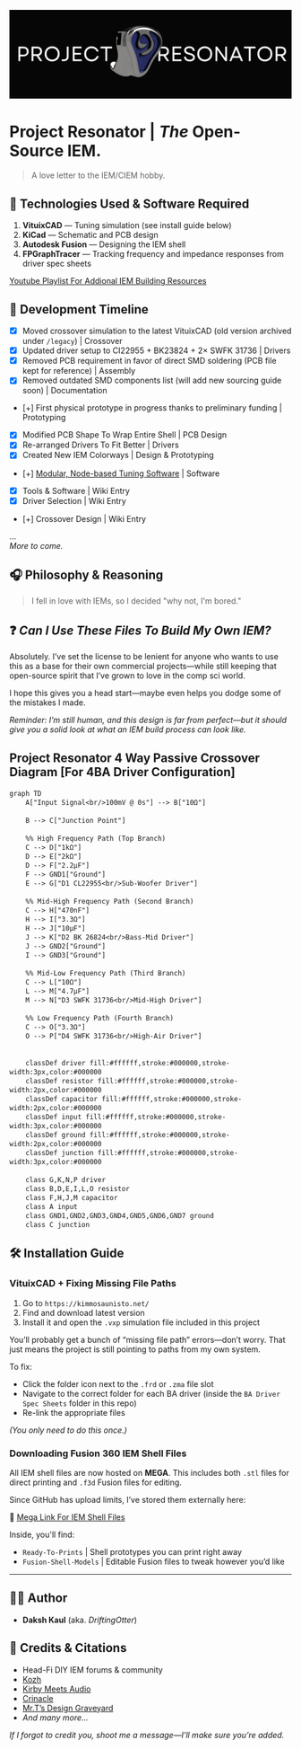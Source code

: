 ![Banner](./GitHub%20Assets/GitHub%20Banner.png)

# __Project Resonator | *The* Open-Source IEM.__  
> A love letter to the IEM/CIEM hobby.

## 🔧 Technologies Used & Software Required

1. **VituixCAD**             — Tuning simulation (see install guide below)  
2. **KiCad**                 — Schematic and PCB design  
3. **Autodesk Fusion**       — Designing the IEM shell  
4. **FPGraphTracer**         — Tracking frequency and impedance responses from driver spec sheets  

[Youtube Playlist For Addional IEM Building Resources](https://youtube.com/playlist?list=PL4ahDGGN5zBFhmGqVUoBdOnjuF_9HXV5L&si=1wQDmEUnnXoC1L7I)

## 📅 Development Timeline

- [x] Moved crossover simulation to the latest VituixCAD (old version archived under `/legacy`) | Crossover  
- [x] Updated driver setup to CI22955 + BK23824 + 2× SWFK 31736 | Drivers  
- [x] Removed PCB requirement in favor of direct SMD soldering (PCB file kept for reference) | Assembly  
- [x] Removed outdated SMD components list (will add new sourcing guide soon) | Documentation  
- [+] First physical prototype in progress thanks to preliminary funding | Prototyping

- [x] Modified PCB Shape To Wrap Entire Shell | PCB Design
- [x] Re-arranged Drivers To Fit Better       | Drivers
- [X] Created New IEM Colorways               | Design & Prototyping

- [+] [Modular, Node-based Tuning Software](https://github.com/DriftingOtter/EarCanvas)     | Software

- [x] Tools & Software                        | Wiki Entry  
- [x] Driver Selection                        | Wiki Entry  
- [+] Crossover Design                        | Wiki Entry  

...  
_More to come._

## 🎧 Philosophy & Reasoning

> I fell in love with IEMs, so I decided "why not, I'm bored."

## ❓ *Can I Use These Files To Build My Own IEM?*

Absolutely. I’ve set the license to be lenient for anyone who wants to use this as a base for their own commercial projects—while still keeping that open-source spirit that I’ve grown to love in the comp sci world.

I hope this gives you a head start—maybe even helps you dodge some of the mistakes I made.

*Reminder: I’m still human, and this design is far from perfect—but it should give you a solid look at what an IEM build process can look like.*

## Project Resonator 4 Way Passive Crossover Diagram [For 4BA Driver Configuration]

```mermaid
graph TD
    A["Input Signal<br/>100mV @ 0s"] --> B["10Ω"]
    
    B --> C["Junction Point"]
    
    %% High Frequency Path (Top Branch)
    C --> D["1kΩ"]
    D --> E["2kΩ"]
    D --> F["2.2µF"]
    F --> GND1["Ground"]
    E --> G["D1 CL22955<br/>Sub-Woofer Driver"]
    
    %% Mid-High Frequency Path (Second Branch)
    C --> H["470nF"]
    H --> I["3.3Ω"]
    H --> J["10µF"]
    J --> K["D2 BK 26824<br/>Bass-Mid Driver"]
    J --> GND2["Ground"]
    I --> GND3["Ground"]
    
    %% Mid-Low Frequency Path (Third Branch)
    C --> L["10Ω"]
    L --> M["4.7µF"]
    M --> N["D3 SWFK 31736<br/>Mid-High Driver"]
    
    %% Low Frequency Path (Fourth Branch)
    C --> O["3.3Ω"]
    O --> P["D4 SWFK 31736<br/>High-Air Driver"]

    
    classDef driver fill:#ffffff,stroke:#000000,stroke-width:3px,color:#000000
    classDef resistor fill:#ffffff,stroke:#000000,stroke-width:2px,color:#000000
    classDef capacitor fill:#ffffff,stroke:#000000,stroke-width:2px,color:#000000
    classDef input fill:#ffffff,stroke:#000000,stroke-width:3px,color:#000000
    classDef ground fill:#ffffff,stroke:#000000,stroke-width:2px,color:#000000
    classDef junction fill:#ffffff,stroke:#000000,stroke-width:3px,color:#000000
    
    class G,K,N,P driver
    class B,D,E,I,L,O resistor
    class F,H,J,M capacitor
    class A input
    class GND1,GND2,GND3,GND4,GND5,GND6,GND7 ground
    class C junction
```

## 🛠️ Installation Guide

### VituixCAD + Fixing Missing File Paths

1. Go to `https://kimmosaunisto.net/`
2. Find and download latest version
3. Install it and open the `.vxp` simulation file included in this project  

You’ll probably get a bunch of “missing file path” errors—don’t worry. That just means the project is still pointing to paths from my own system.

To fix:
- Click the folder icon next to the `.frd` or `.zma` file slot
- Navigate to the correct folder for each BA driver (inside the `BA Driver Spec Sheets` folder in this repo)
- Re-link the appropriate files

*(You only need to do this once.)*

### Downloading Fusion 360 IEM Shell Files

All IEM shell files are now hosted on **MEGA**. This includes both `.stl` files for direct printing and `.f3d` Fusion files for editing.

Since GitHub has upload limits, I’ve stored them externally here:

🔗 [Mega Link For IEM Shell Files](https://mega.nz/folder/2Z4WzYDR#g-NULd1YQFsHa81YXLZzIw)

Inside, you'll find:

- `Ready-To-Prints`     | Shell prototypes you can print right away  
- `Fusion-Shell-Models` | Editable Fusion files to tweak however you’d like

---

## 👨‍💻 Author

- **Daksh Kaul** (aka. *DriftingOtter*)

## 🙌 Credits & Citations

- Head-Fi DIY IEM forums & community  
- [Kozh](https://www.youtube.com/@kozh4013/videos)  
- [Kirby Meets Audio](https://youtu.be/QClvPIuW3zI?si=NcwjdGAZriBUcmHE)  
- [Crinacle](https://www.youtube.com/watch?v=tCqV3ZRcZ9g&t=1227s)  
- [Mr.T’s Design Graveyard](https://youtu.be/3FGNw28xBr0?si=LEpJtPCjVtikS_FK)  
- *And many more...*  

*If I forgot to credit you, shoot me a message—I’ll make sure you’re added.*


